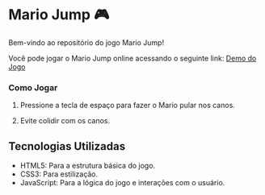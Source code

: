 # Mario Jump 🎮

Bem-vindo ao repositório do jogo Mario Jump!

Você pode jogar o Mario Jump online acessando o seguinte link: [Demo do Jogo](https://jogo-mario-jump-rosy.vercel.app/)

### Como Jogar 

1. Pressione a tecla de espaço para fazer o Mario pular nos canos.

2. Evite colidir com os canos. 


## Tecnologias Utilizadas 

- HTML5: Para a estrutura básica do jogo.
- CSS3: Para estilização.
- JavaScript: Para a lógica do jogo e interações com o usuário.
